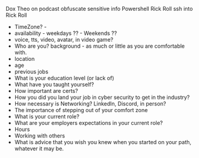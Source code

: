 Dox Theo on podcast
	obfuscate sensitive info
Powershell Rick Roll
ssh into Rick Roll


- TimeZone? -
- availability - weekdays ?? - Weekends ??
- voice, tts, video, avatar, in video game?
- Who are you? background - as much or little as you are comfortable with.
- location
- age
- previous jobs
- What is your education level (or lack of)
- What have you taught yourself?
- How important are certs?
- How you did you land your job in cyber security to get in the industry?
- How necessary is Networking? LinkedIn, Discord, in person?
- The importance of stepping out of your comfort zone
- What is your current role?
- What are your employers expectations in your current role?
- Hours
- Working with others
- What is advice that you wish you knew when you started on your path, whatever it may be.